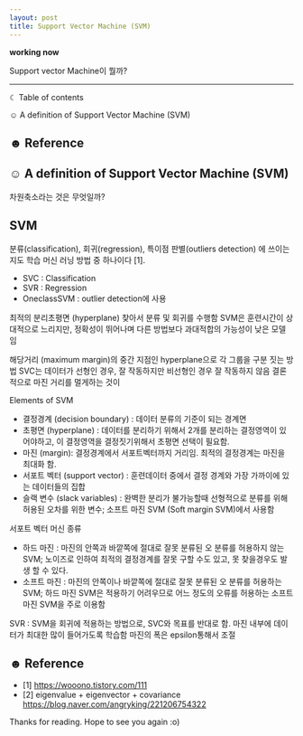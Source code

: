 ```yaml
---
layout: post
title: Support Vector Machine (SVM)
---
```



**working now**

Support vector Machine이 뭘까?


-----------------------------------------------------------------------
☾ Table of contents

☺︎ A definition of Support Vector Machine (SVM)

☻ Reference
-----------------------------------------------------------------------

## ☺︎ A definition of Support Vector Machine (SVM)
차원축소라는 것은 무엇일까?


## SVM 
분류(classification), 회귀(regression), 특이점 판별(outliers detection) 에 쓰이는 지도 학습 머신 러닝 방법 중 하나이다 [1].

+ SVC : Classification 
+ SVR : Regression 
+ OneclassSVM : outlier detection에 사용

최적의 분리초평면 (hyperplane) 찾아서 분류 및 회귀를 수행함
SVM은 훈련시간이 상대적으로 느리지만, 정확성이 뛰어나며 다른 방법보다 과대적합의 가능성이 낮은 모델 임

해당거리 (maximum margin)의 중간 지점인  hyperplane으로 각 그룹을 구분 짓는 방법
SVC는 데이터가 선형인 경우, 잘 작동하지만 비선형인 경우 잘 작동하지 않음
결론적으로 마진 거리를 멀게하는 것이 


Elements of SVM
+ 결정경계 (decision boundary) : 데이터 분류의 기준이 되는 경계면
+ 초평면 (hyperplane) : 데이터를 분리하기 위해서 2개를 분리하는 결정영역이 있어야하고, 이 결정영역을 결정짓기위해서 초평면 선택이 필요함.
+ 마진 (margin): 결정경계에서 서포트벡터까지 거리임. 최적의 결정경계는 마진을 최대화 함. 
+ 서포트 벡터 (support vector) : 훈련데이터 중에서 결정 경계와 가장 가까이에 있는 데이터들의 집합
+ 슬랙 변수 (slack variables) : 완벽한 분리가 불가능할때 선형적으로 분류를 위해 허용된 오차를 위한 변수; 소프트 마진 SVM (Soft margin SVM)에서 사용함

서포트 벡터 머신 종류
+ 하드 마진 : 마진의 안쪽과 바깥쪽에 절대로 잘못 분류된 오 분류를 허용하지 않는 SVM; 노이즈로 인하여 최적의 결정경계를 잘못 구할 수도 있고, 못 찾을경우도 발생 할 수 있다. 
+ 소프트 마진 : 마진의 안쪽이나 바깥쪽에 절대로 잘못 분류된 오 분류를 허용하는 SVM; 하드 마진 SVM은 적용하기 어려우므로 어느 정도의 오류를 허용하는 소프트 마진 SVM을 주로 이용함
 


SVR : SVM을 회귀에 적용하는 방법으로,  SVC와 목표를 반대로 함.
마진 내부에 데이터가 최대한 많이 들어가도록 학습함
마진의 폭은 epsilon통해서 조절


## ☻ Reference
- [1] https://wooono.tistory.com/111
- [2] eigenvalue + eigenvector + covariance https://blog.naver.com/angryking/221206754322










<!-- 

라그랑주 승수법 (Lagrange Multiplier Method)
최적화
라그랑주 승수법은 어떠한 문제의 최적점을 찾는 것이 아니라, 최적점이 되기 위한 조건을 찾는 방법이다. 즉, 최적해의 필요조건을 찾는 방법이다. 라그랑주 승수법의 기본 가정은 "제약 조건 g를 만족하는 f의 최솟값 또는 최댓값은 f와 g가 접하는 지점에 존재할 수도 있다.

Ref : https://untitledtblog.tistory.com/96

## ☻ Reference
[book, 개인 소장] Hands-on Machine laerning with Scikit-Learn Keras & TensorFlow : 핸즈온 머신러닝 2판
[book, 개인 소장] Machine Learning: An Algorithmic Perspective by Stephen Marsland
[Github blog] https://ratsgo.github.io/machine%20learning/2017/03/21/LDA/
https://untitledtblog.tistory.com/96



https://hleecaster.com/ml-svm-concept/

-->

Thanks for reading. Hope to see you again :o)
